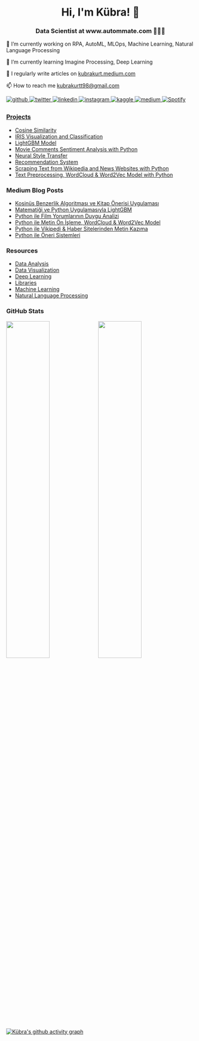 <h1 align="center"> Hi, I'm Kübra! 👋 </h1>

<h3 align="center"> Data Scientist at www.autommate.com 🦸🏻‍♀️ </h3>

🔭 I’m currently working on RPA, AutoML, MLOps, Machine Learning, Natural Language Processing

🌱 I’m currently learning Imagine Processing, Deep Learning

📝 I regularly write articles on [kubrakurt.medium.com](https://kubrakurt.medium.com/) </p>

📫 How to reach me <a href = "mailto: kubrakurtt98@gmail.com">kubrakurtt98@gmail.com </a>

<div align="left">
   
   <a href="https://github.com/kubrakurt" target="_blank">
      <img src=https://img.shields.io/badge/github-%2324292e.svg?&style=for-the-badge&logo=github&logoColor=white alt=github style="margin-bottom: 5px;" />
   </a>
   <a href="https://twitter.com/kubrakurtk" target="_blank">
      <img src=https://img.shields.io/badge/twitter-%2300acee.svg?&style=for-the-badge&logo=twitter&logoColor=white alt=twitter style="margin-bottom: 5px;" />
   </a>
   <a href="https://linkedin.com/in/kubrakurtk" target="_blank">
      <img src=https://img.shields.io/badge/linkedin-%231E77B5.svg?&style=for-the-badge&logo=linkedin&logoColor=white alt=linkedin style="margin-bottom: 5px;" />
   </a>
   <a href="https://instagram.com/kubrakurtk" target="_blank">
      <img src=https://img.shields.io/badge/instagram-%23000000.svg?&style=for-the-badge&logo=instagram&logoColor=white alt=instagram style="margin-bottom: 5px;" />
   </a>
   <a href="https://www.kaggle.com/kubrakurt" target="_blank">
      <img src=https://img.shields.io/badge/kaggle-%2344BAE8.svg?&style=for-the-badge&logo=kaggle&logoColor=white alt=kaggle style="margin-bottom: 5px;" />
   </a>
   <a href="https://kubrakurt.medium.com" target="_blank">
      <img src=https://img.shields.io/badge/medium-%23292929.svg?&style=for-the-badge&logo=medium&logoColor=white alt=medium style="margin-bottom: 5px;" />
   </a>  
   <a href="https://open.spotify.com/user/kubrakurtk?si=22f4465065de4c36">
      <img src="https://img.shields.io/badge/Spotify-1ED760?&style=for-the-badge&logo=spotify&logoColor=white" alt=Spotify style="margin-bottom: 5px;" />
   
</div>

<h3 align="left">Projects</h3>

- [Cosine Similarity](https://github.com/kubrakurt/cosine_similarity)
- [IRIS Visualization and Classification](https://github.com/kubrakurt/iris_visualization_and_classification)
- [LightGBM Model](https://github.com/kubrakurt/lightgbm_model)
- [Movie Comments Sentiment Analysis with Python](https://github.com/kubrakurt/turkish_movie_sentiment_analysis)   
- [Neural Style Transfer ](https://github.com/kubrakurt/neural_style_transfer)
- [Recommendation System](https://github.com/kubrakurt/recommendation_systems)
- [Scraping Text from Wikipedia and News Websites with Python](https://github.com/kubrakurt/python_text_scraping)
- [Text Preprocessing, WordCloud & Word2Vec Model with Python](https://github.com/kubrakurt/word2vec_model)

<h3 align="left">Medium Blog Posts</h3>
   
- [Kosinüs Benzerlik Algoritması ve Kitap Önerisi Uygulaması](https://medium.com/deeplab-tech/kosinüs-benzerlik-algoritması-ve-kitap-önerileri-5123cf7c54c1)   
- [Matematiği ve Python Uygulamasıyla LightGBM](https://medium.com/kaveai/matematiği-ve-python-uygulamasıyla-lightgbm-hafif-gradyan-artırma-makinesi-18d2f12e7870) 
- [Python ile Film Yorumlarının Duygu Analizi](https://medium.com/deeplab-tech/python-ile-film-yorumlarının-duygu-analizi-250870ee175c) 
- [Python ile Metin Ön İşleme, WordCloud & Word2Vec Model](https://medium.com/deeplab-tech/python-ile-metin-ön-i̇şleme-wordcloud-word2vec-model-87b3e84abdfd)    
- [Python ile Vikipedi & Haber Sitelerinden Metin Kazıma](https://medium.com/deeplab-tech/python-ile-vikipedi-haber-sitelerinden-metin-kazıma-7a64f2e0e3a2) 
- [Python ile Öneri Sistemleri](https://medium.com/kaveai/öneri-sistemleri-recommendation-systems-9c4d981d1750)

<h3 align="left">Resources</h3>
   
- [Data Analysis](https://github.com/kubrakurt/data_analysis_resources)
- [Data Visualization](https://github.com/kubrakurt/data_visualization_resources)
- [Deep Learning](https://github.com/kubrakurt/deep_learning_resources)
- [Libraries](https://github.com/kubrakurt/libraries)
- [Machine Learning](https://github.com/kubrakurt/machine_learning_resources)
- [Natural Language Processing](https://github.com/kubrakurt/natural_language_processing_resources)


<h3 align="left">GitHub Stats</h3>

<p align="left">
   <img width="48%" src="https://github-readme-stats.vercel.app/api?username=kubrakurt&show_icons=true&theme=tokyonight" />
   <img width="48%" src="https://github-readme-streak-stats.herokuapp.com/?user=kubrakurt&theme=tokyonight" />
   
   [![Kübra's github activity graph](https://activity-graph.herokuapp.com/graph?username=kubrakurt&theme=react-dark)](https://git.io/kubrakurt)
</p>
